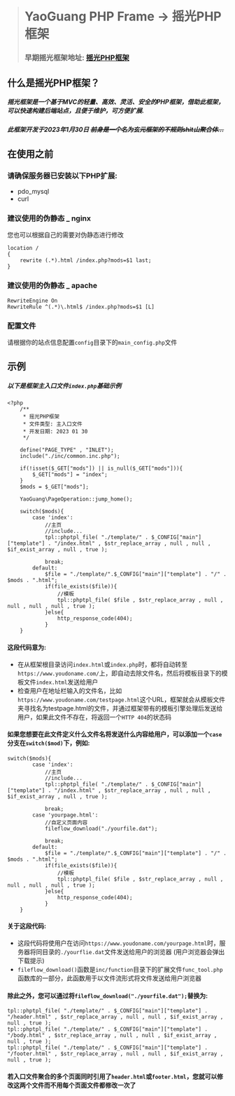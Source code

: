 ># YaoGuang PHP Frame -> 摇光PHP框架
>### 早期摇光框架地址: [摇光PHP框架](https://www.duxianmen.com/bbs/thread-175-1-1.html)

## 什么是摇光PHP框架？

##### 摇光框架是一个基于MVC的轻量、高效、灵活、安全的PHP框架，借助此框架，可以快速构建后端站点，且便于维护，可方便扩展.
##### 此框架开发于2023年1月30日 ~~前身是一个名为玄元框架的不规则shit山聚合体...~~

## 在使用之前

### 请确保服务器已安装以下PHP扩展:
* pdo_mysql
* curl
### 建议使用的伪静态 _ nginx
您也可以根据自己的需要对伪静态进行修改
```
location / 
{
    rewrite (.*).html /index.php?mods=$1 last;
}
```
### 建议使用的伪静态 _ apache
```
RewriteEngine On
RewriteRule ^(.*)\.html$ /index.php?mods=$1 [L]
```
### 配置文件
请根据你的站点信息配置`config`目录下的`main_config.php`文件

## 示例

##### 以下是框架主入口文件`index.php`基础示例

```
<?php
    /**
     * 摇光PHP框架
     * 文件类型: 主入口文件
     * 开发日期: 2023 01 30
     */
    
    define("PAGE_TYPE" , "INLET");
    include("./inc/common.inc.php");

    if(!isset($_GET["mods"]) || is_null($_GET["mods"])){
        $_GET["mods"] = "index";
    }
    $mods = $_GET["mods"];

    YaoGuang\PageOperation::jump_home();

    switch($mods){
        case 'index':
            //主页
            //include...
            tpl::phptpl_file( "./template/" . $_CONFIG["main"]["template"] . "/index.html" , $str_replace_array , null , null , $if_exist_array , null , true );

            break;
        default:
            $file = "./template/".$_CONFIG["main"]["template"] . "/" . $mods . ".html";
            if(file_exists($file)){
                //模板
                tpl::phptpl_file( $file , $str_replace_array , null , null , null , null , true );
            }else{
                http_response_code(404);
            }
    }
```
#### 这段代码意为:
- 在从框架根目录访问`index.html`或`index.php`时，都将自动转至 `https://www.youdoname.com/`上，即自动去除文件名，然后将模板目录下的模板文件`index.html`发送给用户
- 检查用户在地址栏输入的文件名，比如`https://www.youdoname.com/testpage.html`这个URL，框架就会从模板文件夹寻找名为testpage.html的文件，并通过框架带有的模板引擎处理后发送给用户，如果此文件不存在，将返回一个`HTTP 404`的状态码

#### 如果您想要在此文件定义什么文件名将发送什么内容给用户，可以添加一个`case`分支在`switch($mod)`下，例如:
```
switch($mods){
        case 'index':
            //主页
            //include...
            tpl::phptpl_file( "./template/" . $_CONFIG["main"]["template"] . "/index.html" , $str_replace_array , null , null , $if_exist_array , null , true );

            break;
        case 'yourpage.html':
            //自定义页面内容
            fileflow_download("./yourfile.dat");

            break;
        default:
            $file = "./template/".$_CONFIG["main"]["template"] . "/" . $mods . ".html";
            if(file_exists($file)){
                //模板
                tpl::phptpl_file( $file , $str_replace_array , null , null , null , null , true );
            }else{
                http_response_code(404);
            }
    }
```
#### 关于这段代码:
- 这段代码将使用户在访问`https://www.youdoname.com/yourpage.html`时，服务器将同目录的`./yourflie.dat`文件发送给用户的浏览器 (用户浏览器会弹出下载提示)
- `fileflow_download()`函数是`inc/function`目录下的扩展文件`func_tool.php`函数库的一部分，此函数用于以文件流形式将文件发送给用户浏览器

#### 除此之外，您可以通过将`fileflow_download("./yourfile.dat");`替换为:
```
tpl::phptpl_file( "./template/" . $_CONFIG["main"]["template"] . "/header.html" , $str_replace_array , null , null , $if_exist_array , null , true );
tpl::phptpl_file( "./template/" . $_CONFIG["main"]["template"] . "/body.html" , $str_replace_array , null , null , $if_exist_array , null , true );
tpl::phptpl_file( "./template/" . $_CONFIG["main"]["template"] . "/footer.html" , $str_replace_array , null , null , $if_exist_array , null , true );
```
#### 若入口文件聚合的多个页面同时引用了`header.html`或`footer.html`，您就可以修改这两个文件而不用每个页面文件都修改一次了
